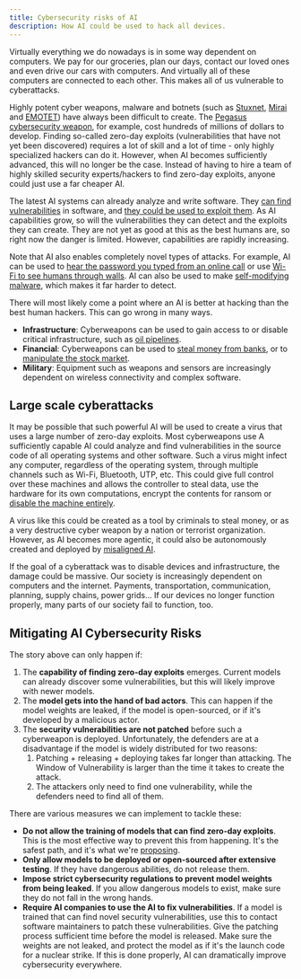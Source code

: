 ```yaml
---
title: Cybersecurity risks of AI
description: How AI could be used to hack all devices.
---
```


Virtually everything we do nowadays is in some way dependent on computers.
We pay for our groceries, plan our days, contact our loved ones and even drive our cars with computers.
And virtually all of these computers are connected to each other.
This makes all of us vulnerable to cyberattacks.

Highly potent cyber weapons, malware and botnets (such as [Stuxnet](https://www.youtube.com/watch?v=nd1x0csO3hU), [Mirai](<https://en.wikipedia.org/wiki/Mirai_(malware)>) and [EMOTET](https://en.wikipedia.org/wiki/Emotet)) have always been difficult to create.
The [Pegasus cybersecurity weapon](<https://en.wikipedia.org/wiki/Pegasus_(spyware)>), for example, cost hundreds of millions of dollars to develop.
Finding so-called zero-day exploits (vulnerabilities that have not yet been discovered) requires a lot of skill and a lot of time - only highly specialized hackers can do it.
However, when AI becomes sufficiently advanced, this will no longer be the case.
Instead of having to hire a team of highly skilled security experts/hackers to find zero-day exploits, anyone could just use a far cheaper AI.

The latest AI systems can already analyze and write software.
They [can find vulnerabilities](https://betterprogramming.pub/i-used-gpt-3-to-find-213-security-vulnerabilities-in-a-single-codebase-cc3870ba9411) in software, and [they could be used to exploit them](https://blog.checkpoint.com/2023/03/15/check-point-research-conducts-initial-security-analysis-of-chatgpt4-highlighting-potential-scenarios-for-accelerated-cybercrime/).
As AI capabilities grow, so will the vulnerabilities they can detect and the exploits they can create.
They are not yet as good at this as the best humans are, so right now the danger is limited.
However, capabilities are rapidly increasing.

Note that AI also enables completely novel types of attacks.
For example, AI can be used to [hear the password you typed from an online call](https://beebom.com/ai-crack-password-listening-keyboard-sounds/)
or use [Wi-Fi to see humans through walls](https://www.marktechpost.com/2023/02/15/cmu-researchers-create-an-ai-model-that-can-detect-the-pose-of-multiple-humans-in-a-room-using-only-the-signals-from-wifi/).
AI can also be used to make [self-modifying malware](https://www.hyas.com/blog/blackmamba-using-ai-to-generate-polymorphic-malware), which makes it far harder to detect.

There will most likely come a point where an AI is better at hacking than the best human hackers.
This can go wrong in many ways.

- **Infrastructure**: Cyberweapons can be used to gain access to or disable critical infrastructure, such as [oil pipelines](https://en.wikipedia.org/wiki/Colonial_Pipeline_ransomware_attack).
- **Financial**: Cyberweapons can be used to [steal money from banks](https://en.wikipedia.org/wiki/2015%E2%80%932016_SWIFT_banking_hack), or to [manipulate the stock market](https://en.wikipedia.org/wiki/2010_flash_crash).
- **Military**: Equipment such as weapons and sensors are increasingly dependent on wireless connectivity and complex software.

## Large scale cyberattacks

It may be possible that such powerful AI will be used to create a virus that uses a large number of zero-day exploits.
Most cyberweapons use
A sufficiently capable AI could analyze and find vulnerabilities in the source code of all operating systems and other software.
Such a virus might infect any computer, regardless of the operating system, through multiple channels such as Wi-Fi, Bluetooth, UTP, etc.
This could give full control over these machines and allows the controller to steal data, use the hardware for its own computations, encrypt the contents for ransom or [disable the machine entirely](https://en.wikipedia.org/wiki/Hardware_Trojan).

A virus like this could be created as a tool by criminals to steal money, or as a very destructive cyber weapon by a nation or terrorist organization.
However, as AI becomes more agentic, it could also be autonomously created and deployed by [misaligned AI](/xrisk).

If the goal of a cyberattack was to disable devices and infrastructure, the damage could be massive.
Our society is increasingly dependent on computers and the internet.
Payments, transportation, communication, planning, supply chains, power grids...
If our devices no longer function properly, many parts of our society fail to function, too.

## Mitigating AI Cybersecurity Risks

The story above can only happen if:

1. The **capability of finding zero-day exploits** emerges. Current models can already discover some vulnerabilities, but this will likely improve with newer models.
2. The **model gets into the hand of bad actors**. This can happen if the model weights are leaked, if the model is open-sourced, or if it's developed by a malicious actor.
3. The **security vulnerabilities are not patched** before such a cyberweapon is deployed. Unfortunately, the defenders are at a disadvantage if the model is widely distributed for two reasons:
   1. Patching + releasing + deploying takes far longer than attacking. The Window of Vulnerability is larger than the time it takes to create the attack.
   2. The attackers only need to find one vulnerability, while the defenders need to find all of them.

There are various measures we can implement to tackle these:

- **Do not allow the training of models that can find zero-day exploits**. This is the most effective way to prevent this from happening. It's the safest path, and it's what we're [proposing](/proposal).
- **Only allow models to be deployed or open-sourced after extensive testing**. If they have dangerous abilities, do not release them.
- **Impose strict cybersecurity regulations to prevent model weights from being leaked**. If you allow dangerous models to exist, make sure they do not fall in the wrong hands.
- **Require AI companies to use the AI to fix vulnerabilities**. If a model is trained that can find novel security vulnerabilities, use this to contact software maintainers to patch these vulnerabilities. Give the patching process sufficient time before the model is released. Make sure the weights are not leaked, and protect the model as if it's the launch code for a nuclear strike. If this is done properly, AI can dramatically improve cybersecurity everywhere.
